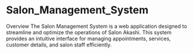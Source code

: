 # Salon_Management_System
Overview  The Salon  Management System is a web application designed to streamline and optimize the operations of Salon Akashi. This system provides an intuitive interface for managing appointments, services, customer details, and salon staff efficiently.

